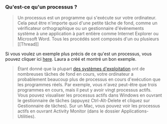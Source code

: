 
### Qu'est-ce qu'un processus ?

> Un processus est un programme qui s'exécute sur votre ordinateur. Cela peut être n'importe quoi d'une petite tâche de fond, comme un vérificateur orthographique ou un gestionnaire d'événements système à une application à part entière comme Internet Explorer ou Microsoft Word. Tous les procédés sont composés d'un ou plusieurs [[Thread]]

Si vous voulez un exemple plus précis de ce qu'est un processus, vous pouvez cliquer ici [here](https://42-cursus.gitbook.io/guide/rank-02/minitalk/understand-minitalk#processes-and-signals). Laura a créé et montré un bon exemple.

> Étant donné que la plupart [des systèmes d'exploitation](https://techterms.com/definition/operating_system) ont de nombreuses tâches de fond en cours, votre ordinateur a probablement beaucoup plus de processus en cours d'exécution que les programmes réels. Par exemple, vous n'avez peut-être que trois programmes en cours, mais il peut y avoir vingt processus actifs. Vous pouvez visualiser les processus actifs dans Windows en ouvrant le gestionnaire de tâches (appuyez Ctrl-Alt-Delete et cliquez sur Gestionnaire de tâches). Sur un Mac, vous pouvez voir les processus actifs en ouvrant Activity Monitor (dans le dossier Applications-Utilities).